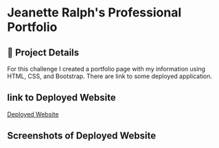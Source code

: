 # Jeanette Ralph's Professional Portfolio

## 🚀 Project Details
For this challenge I created a portfolio page with my information using HTML, CSS, and Bootstrap. There are link to some deployed application.

## link to Deployed Website
[Deployed Website](https://jeanette-ralph.github.io/Professional-Portfolio/)

## Screenshots of Deployed Website



